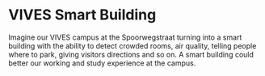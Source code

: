 # VIVES Smart Building

Imagine our VIVES campus at the Spoorwegstraat turning into a smart building with the ability to detect crowded rooms, air quality, telling people where to park, giving visitors directions and so on. A smart building could better our working and study experience at the campus.



